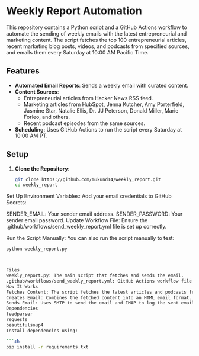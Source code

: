 # Weekly Report Automation

This repository contains a Python script and a GitHub Actions workflow to automate the sending of weekly emails with the latest entrepreneurial and marketing content. The script fetches the top 100 entrepreneurial articles, recent marketing blog posts, videos, and podcasts from specified sources, and emails them every Saturday at 10:00 AM Pacific Time.

## Features

- **Automated Email Reports**: Sends a weekly email with curated content.
- **Content Sources**:
  - Entrepreneurial articles from Hacker News RSS feed.
  - Marketing articles from HubSpot, Jenna Kutcher, Amy Porterfield, Jasmine Star, Natalie Ellis, Dr. JJ Peterson, Donald Miller, Marie Forleo, and others.
  - Recent podcast episodes from the same sources.
- **Scheduling**: Uses GitHub Actions to run the script every Saturday at 10:00 AM PT.

## Setup

1. **Clone the Repository**:
   ```sh
   git clone https://github.com/mukund14/weekly_report.git
   cd weekly_report
Set Up Environment Variables:
Add your email credentials to GitHub Secrets:

SENDER_EMAIL: Your sender email address.
SENDER_PASSWORD: Your sender email password.
Update Workflow File:
Ensure the .github/workflows/send_weekly_report.yml file is set up correctly.

Run the Script Manually:
You can also run the script manually to test:

   ```sh
   python weekly_report.py
   

  
Files
weekly_report.py: The main script that fetches and sends the email.
.github/workflows/send_weekly_report.yml: GitHub Actions workflow file to schedule the script.
How It Works
Fetches Content: The script fetches the latest articles and podcasts from specified sources published in the past week.
Creates Email: Combines the fetched content into an HTML email format.
Sends Email: Uses SMTP to send the email and IMAP to log the sent email.
Dependencies
feedparser
requests
beautifulsoup4
Install dependencies using:

```sh
pip install -r requirements.txt
